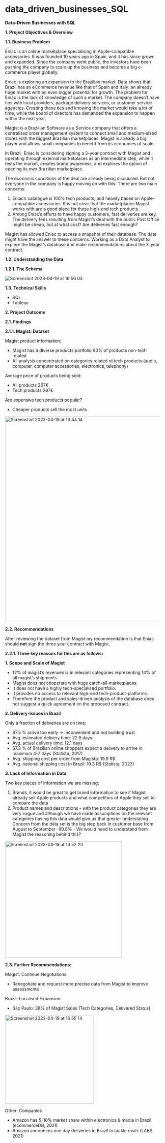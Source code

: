 # data_driven_businesses_SQL

**Data-Driven Businesses with SQL**

**1.	Project Objectives & Overview**

**1.1.	Business Problem** 

Eniac is an online marketplace specialising in Apple-compatible accessories. It was founded 10 years ago in Spain, and it has since grown and expanded. Since the company went public, the investors have been pushing the company to scale up the business and become a big e-commerce player globally. 

Eniac is exploring an expansion to the Brazilian market. Data shows that Brazil has an eCommerce revenue like that of Spain and Italy: an already huge market with an even bigger potential for growth. The problem for Eniac is the lack of knowledge of such a market. The company doesn’t have ties with local providers, package delivery services, or customer service agencies. Creating these ties and knowing the market would take a lot of time, while the board of directors has demanded the expansion to happen within the next year.

Magist is a Brazilian Software as a Service company that offers a centralised order management system to connect small and medium-sized stores with the biggest Brazilian marketplaces. Magist is already a big player and allows small companies to benefit from its economies of scale.

In Brazil, Eniac is considering signing a 3-year contract with Magist and operating through external marketplaces as an intermediate step, while it tests the market, creates brand awareness, and explores the option of opening its own Brazilian marketplace.

The economic conditions of the deal are already being discussed. But not everyone in the company is happy moving on with this. There are two main concerns:
1.	Eniac’s catalogue is 100% tech products, and heavily based on Apple-compatible accessories. It is not clear that the marketplaces Magist works with are a good place for these high-end tech products.
2.	Among Eniac’s efforts to have happy customers, fast deliveries are key. The delivery fees resulting from Magist’s deal with the public Post Office might be cheap, but at what cost? Are deliveries fast enough?

Magist has allowed Eniac to access a snapshot of their database. The data might have the answer to these concerns. Working as a Data Analyst to explore the Magist’s database and make recommendations about the 3-year contract.

**1.2. Understanding the Data**

**1.2.1. The Schema**

![Screenshot 2023-04-19 at 16 56 03](https://user-images.githubusercontent.com/120720780/233132479-6cd504c1-2264-4d32-8af6-8dc6c8c52bee.png)

**1.3. Technical Skills**  
 - SQL
 - Tableau 

**2. Project Outcome**

**2.1. Findings** 

**2.1.1. Magist: Dataset**

Magist product information:
 - Magist has a diverse products portfolio 90% of products non-tech related
 - All analysis concentrated on categories related ot tech products (audio, computer, computer accessories, electronics, telephony)

 Average price of products being sold:
 - All products 267€
 - Tech products 297€

Are expensive tech products popular?
 - Cheaper products sell the most units 
<img width="669" alt="Screenshot 2023-04-19 at 16 44 14" src="https://user-images.githubusercontent.com/120720780/233129283-15631386-29b6-413e-b1d9-cff3f4b8fee9.png">

**2.2. Recommendations**

After reviewing the dataset from Magist my recommendation is that Eniac should **not** sign the three year contract with Magist.

**2.2.1. Three key reasons for this are as follows:** 
 
 **1. Scope and Scale of Magist**
- 12% of magist’s revenues is in relevant categories representing 14% of all magist’s shipments
- Magist does not cooperate with huge catch-all-marketplaces.
- It does not have a highly tech-specialised portfolio.
- It provides no access to relevant high-end tech-product-platforms.
- Therefore the product and sales-driven analysis of the database does not suggest a quick agreement on the proposed contract. 

**2. Delivery-Issues in Brazil**

Only a fraction of deliveries are on time:
- 87.5 % arrive too early -> inconvenient and not building trust
- Avg. estimated delivery time: 22.9 days
- Avg. actual delivery time: 12.1 days
- 57.3 % of Brazilian online shoppers expect a delivery to arrive in maximum 4-7 days (Statista, 2017)
- Avg. shipping cost per order from Magista: 19.9 R$
- Avg. national shipping cost in Brazil: 19.3 R$ (Statista, 2023)

**3. Lack of Information in Data** 

Two key pieces of information we are missing;
1. Brands, it would be great to get brand information to see if Magist already sell Apple products and what competitors of Apple they sell to compare the data 
2. Product names and descriptions - with the product categories they are very vague and although we have made assumptions on the relevant categories having this data would give us that greater understating
Concern from the data set is the big step back in customer base from August to September -99.8% - We would need to understand from Magist the reasoning behind this?
<img width="379" alt="Screenshot 2023-04-19 at 16 52 20" src="https://user-images.githubusercontent.com/120720780/233131433-f49a7899-3db5-478b-8c15-82ff9529516f.png">

**2.3. Further Recommendations:** 

Magist: Continue Negotiations
- Renegotiate and request more precise data from Magist to improve assessments 

Brazil: Localised Expansion 
- São Paulo: 38% of Magist Sales (Tech Categories, Delivered Status)
<img width="288" alt="Screenshot 2023-04-19 at 16 55 14" src="https://user-images.githubusercontent.com/120720780/233132641-adfba3c4-3fa2-4575-9cae-7d372811b456.png">

Other: Companies
- Amazon has 5-10% market share within electronics & media in Brazil (ecommerceDB, 2021)
- Amazon announces one day deliveries in Brazil to tackle rivals (LABS, 2021)






